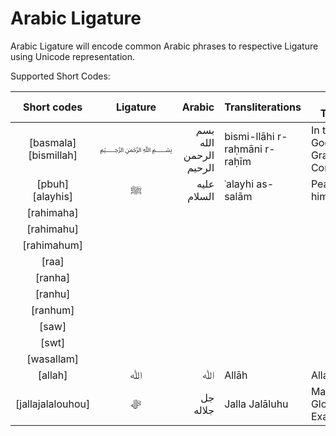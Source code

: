 Arabic Ligature
===============

Arabic Ligature will encode common Arabic phrases to respective Ligature using Unicode representation.

Supported Short Codes:

| Short codes | Ligature | Arabic | Transliterations | English Translation |
|:-:|:-:|---:|---|---|
| [basmala] [bismillah] | ﷽ | بسم الله الرحمن الرحيم | bismi-llāhi r-raḥmāni r-raḥīm |  In the name of God, most Gracious, most Compassionate |
| [pbuh] [alayhis] | ﷺ‎ | عليه السلام | ʿalayhi as-salām | Peace be upon him |
| [rahimaha] |  |  |  |  |
| [rahimahu] |  |  |  |  |
| [rahimahum] |  |  |  |  |
| [raa] |  |  |  |  |
| [ranha] |  |  |  |  |
| [ranhu] |  |  |  |  |
| [ranhum] |  |  |  |  |
| [saw] |  |  |  |  |
| [swt] |  |  |  |  |
| [wasallam] |  |  |  |  |
| [allah] | ﷲ | ﷲ | Allāh | Allah (God) |
| [jallajalalouhou] | ﷻ | جل جلاله‎ | Jalla Jalāluhu | May He be Glorified and Exalted |